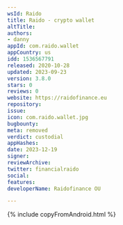 ```yaml
---
wsId: Raido
title: Raido - crypto wallet
altTitle: 
authors:
- danny
appId: com.raido.wallet
appCountry: us
idd: 1536567791
released: 2020-10-28
updated: 2023-09-23
version: 3.8.0
stars: 0
reviews: 0
website: https://raidofinance.eu
repository: 
issue: 
icon: com.raido.wallet.jpg
bugbounty: 
meta: removed
verdict: custodial
appHashes: 
date: 2023-12-19
signer: 
reviewArchive: 
twitter: financialraido
social: 
features: 
developerName: Raidofinance OU

---
```


{% include copyFromAndroid.html %}
